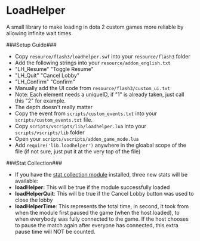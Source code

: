 LoadHelper
==========

A small library to make loading in dota 2 custom games more reliable by allowing infinite wait times.

###Setup Guide###
 - Copy `resource/flash3/loadhelper.swf` into your `resource/flash3` folder
 - Add the following strings into your `resource/addon_english.txt`
  - "LH_Resume"     "Toggle Resume"
  - "LH_Quit"       "Cancel Lobby"
  - "LH_Confirm"    "Confirm"
 - Manually add the UI code from `resource/flash3/custom_ui.txt`
  - Note: Each element needs a uniqueID, if "1" is already taken, just call this "2" for example.
  - The depth doesn't really matter
 - Copy the event from `scripts/custom_events.txt` into your `scripts/custom_events.txt` file.
 - Copy `scripts/vscripts/lib/loadhelper.lua` into your `scripts/vscripts/lib` folder
 - Open your `scripts/vscripts/addon_game_mode.lua`
  - Add `require('lib.loadhelper')` anywhere in the gloabal scope of the file (if not sure, just put it at the very top of the file)

###Stat Collection###
 - If you have the [stat collection module](http://getdotastats.com/#d2mods__guide) installed, three new stats will be available:
  - **loadHelper:** This will be true if the module successfully loaded
  - **loadHelperQuit**: This will be true if the Cancel Lobby button was used to close the lobby
  - **loadHelperTime**: This represents the total time, in second, it took from when the module first paused the game (when the host loaded), to when everybody was fully connected to the game. If the host chooses to pause the match again after everyone has connected, this extra pause time will NOT be counted.
